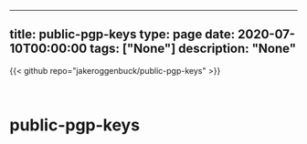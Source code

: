 
---
title: public-pgp-keys
type: page
date: 2020-07-10T00:00:00
tags: ["None"]
description: "None"
---

{{< github repo="jakeroggenbuck/public-pgp-keys" >}}

<br>

# public-pgp-keys
